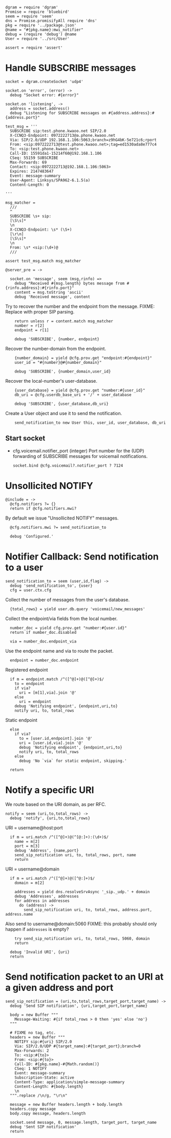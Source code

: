     dgram = require 'dgram'
    Promise = require 'bluebird'
    seem = require 'seem'
    dns = Promise.promisifyAll require 'dns'
    pkg = require '../package.json'
    @name = "#{pkg.name}:mwi_notifier"
    debug = (require 'debug') @name
    User = require '../src/User'

    assert = require 'assert'

Handle SUBSCRIBE messages
=========================

    socket = dgram.createSocket 'udp4'

    socket.on 'error', (error) ->
      debug "Socket error: #{error}"

    socket.on 'listening', ->
      address = socket.address()
      debug "Listening for SUBSCRIBE messages on #{address.address}:#{address.port}"

    test_msg = '''
      SUBSCRIBE sip:test.phone.kwaoo.net SIP/2.0
      X-CCNQ3-Endpoint: 0972222713@a.phone.kwaoo.net
      Via: SIP/2.0/UDP 192.168.1.106:5063;branch=z9hG4bK-5e721c6;rport
      From: <sip:0972222713@test.phone.kwaoo.net>;tag=ed1530ada8e777c4
      To: <sip:test.phone.kwaoo.net>
      Call-ID: 15591da1-15214f60@192.168.1.106
      CSeq: 55159 SUBSCRIBE
      Max-Forwards: 69
      Contact: <sip:0972222713@192.168.1.106:5063>
      Expires: 2147483647
      Event: message-summary
      User-Agent: Linksys/SPA962-6.1.5(a)
      Content-Length: 0

    '''

    msg_matcher =
      ///
      ^
      SUBSCRIBE \s+ sip:
      [\S\s]*
      \n
      X-CCNQ3-Endpoint: \s* (\S+)
      [\r\n]
      [\S\s]*
      \n
      From: \s* <sip:(\d+)@
      ///

    assert test_msg.match msg_matcher

    @server_pre = ->

      socket.on 'message', seem (msg,rinfo) =>
        debug "Received #{msg.length} bytes message from #{rinfo.address}:#{rinfo.port}"
        content = msg.toString 'ascii'
        debug 'Received message', content

Try to recover the number and the endpoint from the message.
FIXME: Replace with proper SIP parsing.

        return unless r = content.match msg_matcher
        number = r[2]
        endpoint = r[1]

        debug 'SUBSCRIBE', {number, endpoint}

Recover the number-domain from the endpoint.

        {number_domain} = yield @cfg.prov.get "endpoint:#{endpoint}"
        user_id = "#{number}@#{number_domain}"

        debug 'SUBSCRIBE', {number_domain,user_id}

Recover the local-number's user-database.

        {user_database} = yield @cfg.prov.get "number:#{user_id}"
        db_uri = @cfg.userdb_base_uri + '/' + user_database

        debug 'SUBSCRIBE', {user_database,db_uri}

Create a User object and use it to send the notification.

        send_notification_to new User this, user_id, user_database, db_uri

Start socket
------------

* cfg.voicemail.notifier_port (integer) Port number for the (UDP) forwarding of SUBSCRIBE messages for voicemail notifications.

      socket.bind @cfg.voicemail?.notifier_port ? 7124


Unsollicited NOTIFY
===================

    @include = ->
      @cfg.notifiers ?= {}
      return if @cfg.notifiers.mwi?

By default we issue "Unsollicited NOTIFY" messages.

      @cfg.notifiers.mwi ?= send_notification_to

      debug 'Configured.'

Notifier Callback: Send notification to a user
==============================================

    send_notification_to = seem (user,id,flag) ->
      debug 'send_notification_to', {user}
      cfg = user.ctx.cfg

Collect the number of messages from the user's database.

      {total_rows} = yield user.db.query 'voicemail/new_messages'

Collect the endpoint/via fields from the local number.

      number_doc = yield cfg.prov.get "number:#{user.id}"
      return if number_doc.disabled

      via = number_doc.endpoint_via

Use the endpoint name and via to route the packet.

      endpoint = number_doc.endpoint

Registered endpoint

      if m = endpoint.match /^([^@]+)@([^@]+)$/
        to = endpoint
        if via?
          uri = [m[1],via].join '@'
        else
          uri = endpoint
        debug 'Notifying endpoint', {endpoint,uri,to}
        notify uri, to, total_rows

Static endpoint

      else
        if via?
          to = [user.id,endpoint].join '@'
          uri = [user.id,via].join '@'
          debug 'Notifying endpoint', {endpoint,uri,to}
          notify uri, to, total_rows
        else
          debug 'No `via` for static endpoint, skipping.'

      return

Notify a specific URI
=====================

We route based on the URI domain, as per RFC.

    notify = seem (uri,to,total_rows) ->
      debug 'notify', {uri,to,total_rows}

URI = username@host:port

      if m = uri.match /^([^@]+)@(^[@:]+):(\d+)$/
        name = m[2]
        port = m[3]
        debug 'Address', {name,port}
        send_sip_notification uri, to, total_rows, port, name
        return

URI = username@domain

      if m = uri.match /^([^@]+)@([^@:]+)$/
        domain = m[2]

        addresses = yield dns.resolveSrvAsync '_sip._udp.' + domain
        debug 'Addresses', addresses
        for address in addresses
          do (address) ->
            send_sip_notification uri, to, total_rows, address.port, address.name

Also send to username@domain:5060
FIXME: this probably should only happen if `addresses` is empty?

        try send_sip_notification uri, to, total_rows, 5060, domain
        return

      debug 'Invalid URI', {uri}
      return

Send notification packet to an URI at a given address and port
==============================================================

    send_sip_notification = (uri,to,total_rows,target_port,target_name) ->
      debug 'Send SIP notification', {uri,target_port,target_name}

      body = new Buffer """
        Message-Waiting: #{if total_rows > 0 then 'yes' else 'no'}
      """

      # FIXME no tag, etc.
      headers = new Buffer """
        NOTIFY sip:#{uri} SIP/2.0
        Via: SIP/2.0/UDP #{target_name}:#{target_port};branch=0
        Max-Forwards: 2
        To: <sip:#{to}>
        From: <sip:#{to}>
        Call-ID: #{pkg.name}-#{Math.random()}
        CSeq: 1 NOTIFY
        Event: message-summary
        Subscription-State: active
        Content-Type: application/simple-message-summary
        Content-Length: #{body.length}
        \n
      """.replace /\n/g, "\r\n"

      message = new Buffer headers.length + body.length
      headers.copy message
      body.copy message, headers.length

      socket.send message, 0, message.length, target_port, target_name
      debug 'Sent SIP notification'
      return
